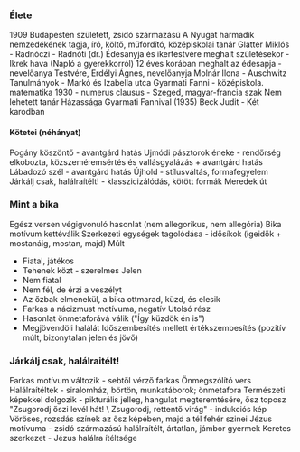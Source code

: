 ### Élete
1909 Budapesten született, zsidó származású
A Nyugat harmadik nemzedékének tagja, író, költő, műfordító, középiskolai tanár
Glatter Miklós - Radnóczi - Radnóti (dr.)
Édesanyja és ikertestvére meghalt születésekor - Ikrek hava (Napló a gyerekkorról)
12 éves korában meghalt az édesapja - nevelőanya
Testvére, Erdélyi Ágnes, nevelőanyja Molnár Ilona - Auschwitz
Tanulmányok - Markó és Izabella utca
Gyarmati Fanni - középiskola. matematika
1930 - numerus clausus - Szeged, magyar-francia szak
Nem lehetett tanár
Házassága Gyarmati Fannival (1935)
Beck Judit - Két karodban
#### Kötetei (néhányat)
Pogány köszöntő - avantgárd hatás
Ujmódi pásztorok éneke - rendőrség elkobozta, közszeméremsértés és vallásgyalázás + avantgárd hatás
Lábadozó szél - avantgárd hatás
Újhold - stílusváltás, formafegyelem
Járkálj csak, halálraítélt! - klasszicizálódás, kötött formák
Meredek út
### Mint a bika
Egész versen végigvonuló hasonlat (nem allegorikus, nem allegória)
Bika motívum kettéválik
Szerkezeti egységek tagolódása - idősíkok (igeidők + mostanáig, mostan, majd)
Múlt
- Fiatal, játékos
- Tehenek közt - szerelmes
Jelen
- Nem fiatal
- Nem fél, de érzi a veszélyt
- Az őzbak elmenekül, a bika ottmarad, küzd, és elesik
- Farkas a nácizmust motívuma, negatív
Utolsó rész
- Hasonlat önmetaforává válik ("Így küzdök én is")
- Megjövendöli halálát
Időszembesítés mellett értékszembesítés (pozitív múlt, bizonytalan jelen és jövő)
### Járkálj csak, halálraitélt!
Farkas motívum változik - sebtől vérző farkas
Önmegszólító vers
Halálraítéltek - siralomház, börtön, munkatáborok; önmetafora
Természeti képekkel dolgozik - pikturális jelleg, hangulat megteremtésére, ősz toposz
"Zsugorodj őszi levél hát! \ Zsugorodj, rettentő virág" - indukciós kép
Vöröses, rozsdás színek az ősz képében, majd a tél fehér szinei
Jézus motívuma - zsidó származású halálraítélt, ártatlan, jámbor gyermek
Keretes szerkezet - Jézus halálra ítéltsége